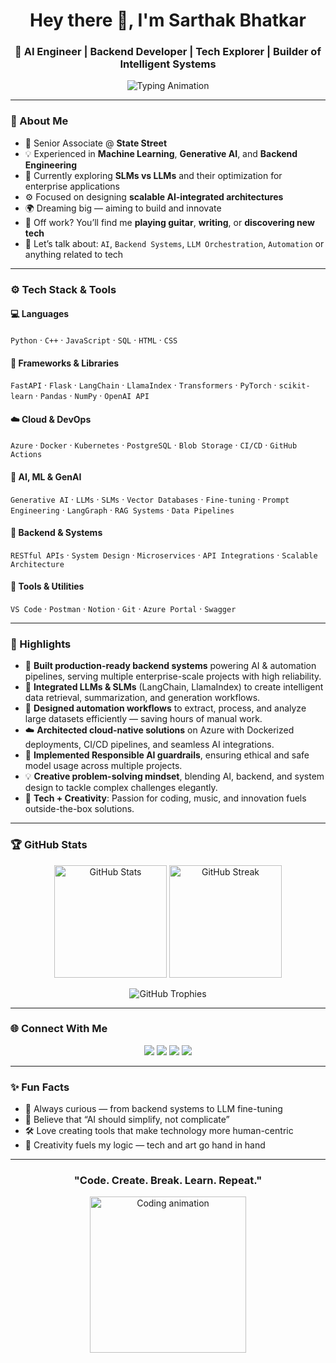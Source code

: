 <!-- Sarthak Bhatkar | GitHub Profile README -->

<h1 align="center">Hey there 👋, I'm Sarthak Bhatkar</h1>
<h3 align="center">🚀 AI Engineer | Backend Developer | Tech Explorer | Builder of Intelligent Systems</h3>

<p align="center">
  <img src="https://readme-typing-svg.herokuapp.com?font=Fira+Code&pause=1000&center=true&vCenter=true&width=600&lines=AI+Engineer+%7C+Backend+Developer;Generative+AI+%7C+LangChain+%7C+LlamaIndex;Building+intelligent+and+scalable+systems;Exploring+emerging+technologies+every+day!" alt="Typing Animation" />
</p>

---

### 🧠 About Me  
- 💼 Senior Associate @ **State Street**  
- 💡 Experienced in **Machine Learning**, **Generative AI**, and **Backend Engineering**  
- 🔭 Currently exploring **SLMs vs LLMs** and their optimization for enterprise applications  
- ⚙️ Focused on designing **scalable AI-integrated architectures**  
- 🌍 Dreaming big — aiming to build and innovate 
- 🎸 Off work? You’ll find me **playing guitar**, **writing**, or **discovering new tech**  
- 💬 Let’s talk about: `AI`, `Backend Systems`, `LLM Orchestration`, `Automation` or anything related to tech

---

### ⚙️ Tech Stack & Tools

#### 💻 Languages  
`Python` · `C++` · `JavaScript` · `SQL` · `HTML` · `CSS`

#### 🧩 Frameworks & Libraries  
`FastAPI` · `Flask` · `LangChain` · `LlamaIndex` · `Transformers` · `PyTorch` · `scikit-learn` · `Pandas` · `NumPy` · `OpenAI API`

#### ☁️ Cloud & DevOps  
`Azure` · `Docker` · `Kubernetes` · `PostgreSQL` · `Blob Storage` · `CI/CD` · `GitHub Actions`

#### 🧠 AI, ML & GenAI  
`Generative AI` · `LLMs` · `SLMs` · `Vector Databases` · `Fine-tuning` · `Prompt Engineering` · `LangGraph` · `RAG Systems` · `Data Pipelines`

#### 🧱 Backend & Systems  
`RESTful APIs` · `System Design` · `Microservices` · `API Integrations` · `Scalable Architecture`

#### 🧰 Tools & Utilities  
`VS Code` · `Postman` · `Notion` · `Git` · `Azure Portal` · `Swagger`  

---

### 🌟 Highlights  

- 🚀 **Built production-ready backend systems** powering AI & automation pipelines, serving multiple enterprise-scale projects with high reliability.  
- 🤖 **Integrated LLMs & SLMs** (LangChain, LlamaIndex) to create intelligent data retrieval, summarization, and generation workflows.  
- 🧩 **Designed automation workflows** to extract, process, and analyze large datasets efficiently — saving hours of manual work.  
- ☁️ **Architected cloud-native solutions** on Azure with Dockerized deployments, CI/CD pipelines, and seamless AI integrations.  
- 🎯 **Implemented Responsible AI guardrails**, ensuring ethical and safe model usage across multiple projects.  
- 💡 **Creative problem-solving mindset**, blending AI, backend, and system design to tackle complex challenges elegantly.  
- 🎸 **Tech + Creativity**: Passion for coding, music, and innovation fuels outside-the-box solutions.  

---

### 🏆 GitHub Stats  

<p align="center">
  <img src="https://github-readme-stats.vercel.app/api?username=sarthakbhatkar1&show_icons=true&theme=radical" alt="GitHub Stats" height="180" />
  <img src="https://github-readme-streak-stats.herokuapp.com/?user=sarthakbhatkar1&theme=radical" alt="GitHub Streak" height="180" />
</p>

<p align="center">
  <img src="https://github-profile-trophy.vercel.app/?username=sarthakbhatkar1&theme=radical&no-frame=false&no-bg=false&margin-w=4" alt="GitHub Trophies" />
</p>

---

### 🌐 Connect With Me  

<p align="center">
  <a href="https://sarthakbhatkar.com"><img src="https://img.shields.io/badge/Portfolio-000000?style=for-the-badge&logo=About.me&logoColor=white" /></a>
  <a href="https://www.linkedin.com/in/sarthakbhatkar"><img src="https://img.shields.io/badge/LinkedIn-0077B5?style=for-the-badge&logo=linkedin&logoColor=white" /></a>
  <a href="mailto:sarthakbhatkarofficial@gmail.com"><img src="https://img.shields.io/badge/Gmail-D14836?style=for-the-badge&logo=gmail&logoColor=white" /></a>
  <a href="https://medium.com/@lostvaynesarthak"><img src="https://img.shields.io/badge/Medium-12100E?style=for-the-badge&logo=medium&logoColor=white" /></a>
</p>

---

### ✨ Fun Facts  
- 🧩 Always curious — from backend systems to LLM fine-tuning  
- 💭 Believe that “AI should simplify, not complicate”  
- 🛠️ Love creating tools that make technology more human-centric  
- 🎸 Creativity fuels my logic — tech and art go hand in hand  

---

<h3 align="center">"Code. Create. Break. Learn. Repeat."</h3>

<p align="center">
  <img src="https://github.com/sarthakbhatkar1/sarthakbhatkar1/blob/main/assets/coding.gif" alt="Coding animation" width="250"/>
</p>
